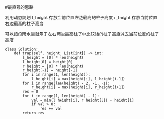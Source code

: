 #最直观的思路

利用动态规划
l_height 存放当前位置左边最高的柱子高度
r_height 存放当前位置右边最高的柱子高度

可以接的雨水量就等于左右两边最高柱子中比较矮的柱子高度减去当前位置的柱子高度
```shell
class Solution:
    def trap(self, height: List[int]) -> int:
        l_height = [0] * len(height)
        l_height[0] = height[0]
        r_height = [0] * len(height)
        r_height[-1] = height[-1]
        for i in range(1, len(height)):
            l_height[i] = max(height[i], l_height[i-1])
        for i in range(len(height) - 2, -1, -1):
            r_height[i] = max(height[i], r_height[i+1])
        res = 0
        for i in range(1, len(height) - 1):
            val = min(l_height[i], r_height[i]) - height[i]
            if val > 0:
                res += val
        return res
        
```


